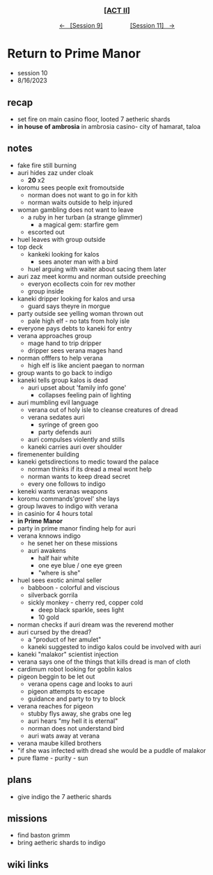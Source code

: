 <div align="center">
  <h3 align="center"><a href="https://github.com/h-griffin/dnd-notes/blob/main/grimmhaus/act-II" >[ACT II]</a></h3>
  <p align="center">
    <a href="https://github.com/h-griffin/dnd-notes/blob/main/grimmhaus/act-II/23-8-7.md" >&larr; &nbsp; [Session 9]</a>
    &nbsp;&nbsp;&nbsp;&nbsp;&nbsp;&nbsp;&nbsp;&nbsp;&nbsp;&nbsp;&nbsp;&nbsp;&nbsp;&nbsp;
    <a href="https://github.com/h-griffin/dnd-notes/blob/main/grimmhaus/act-III/23-8-23.md" >[Session 11] &nbsp; &rarr;</a>
  </p>
</div>

# Return to Prime Manor
- session 10
- 8/16/2023  

## recap
- set fire on main casino floor, looted 7 aetheric shards
- **in house of ambrosia** in ambrosia casino- city of hamarat, taloa

## notes  
- fake fire still burning
- auri hides zaz under cloak
    - **20** x2
- koromu sees people exit fromoutside
    - norman does not want to go in for kith
    - norman waits outside to help injured
- woman gambling does not want to leave
    - a ruby in her turban (a strange glimmer)
        - a magical gem: starfire gem
    - escorted out
- huel leaves with group outside
- top deck
    - kankeki looking for kalos
        - sees anoter man with a bird
    - huel arguing with waiter about sacing them later
- auri zaz meet kormu and norman outside preeching
    - everyon ecollects coin for rev mother
    - group inside
- kaneki dripper looking for kalos and ursa
    - guard says theyre in morgue
- party outside see yelling woman thrown out
    - pale high elf - no tats from holy isle
- everyone pays debts to kaneki for entry
- verana approaches group
    - mage hand to trip dripper
    - dripper sees verana mages hand
- norman offfers to help verana
    - high elf is like ancient paegan to norman
- group wants to go back to indigo
- kaneki tells group kalos is dead
    - auri upset about 'family info gone'
        - collapses feeling pain of lighting
- auri mumbling evil language
    - verana out of holy isle to cleanse creatures of dread
    - verana sedates auri
        - syringe of green goo
        - party defends auri
    - auri compulses violently and stills
    - kaneki carries auri over shoulder
- firemenenter building
- kaneki getsdirections to medic toward the palace
    - norman thinks if its dread a meal wont help
    - norman wants to keep dread secret
    - every one follows to indigo
- keneki wants veranas weapons
- koromu commands'grovel' she lays
- group lwaves to indigo with verana
- in casinio for 4 hours total
- **in Prime Manor**
- party in prime manor finding help for auri
- verana knnows indigo
    - he senet her on these missions
    - auri awakens
        - half hair white
        - one eye blue / one eye green
        - "where is she"
- huel sees exotic animal seller
    - babboon - colorful and viscious
    - silverback gorrila
    - sickly monkey - cherry red, copper cold
        - deep black sparkle, sees light
        - 10 gold
- norman checks if auri dream was the reverend mother
- auri cursed by the dread?
    - a "product of her amulet"
    - kaneki suggested to indigo kalos could be involved with auri
- kaneki "malakor" scientist injection
- verana says one of the things that kills dread is man of cloth
- cardimum robot looking for goblin kalos
- pigeon beggin to be let out
    - verana opens cage and looks to auri
    - pigeon attempts to escape
    - guidance and party to try to block
- verana reaches for pigeon
    - stubby flys away, she grabs one leg
    - auri hears "my hell it is eternal"
    - norman does not understand bird
    - auri wats away at verana
- verana maube killed brothers
- "if she was infected with dread she would be a puddle of malakor
- pure flame - purity - sun

## plans
- give indigo the 7 aetheric shards

## missions
- find baston grimm
- bring aetheric shards to indigo

## wiki links

